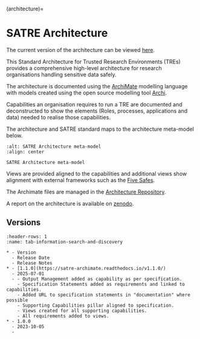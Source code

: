 (architecture)=

# SATRE Architecture

The current version of the architecture can be viewed [here](https://satre-archimate.readthedocs.io/en/latest/?view=id-4349bc52159b48e9b785e9809a876c03).

This Standard Architecture for Trusted Research Environments (TREs) provides a comprehensive high-level architecture for research organisations handling sensitive data safely.

The architecture is documented using the [ArchiMate](https://pubs.opengroup.org/architecture/archimate3-doc/) modelling language with models created using the open source modelling tool [Archi](https://www.archimatetool.com/).

Capabilities an organisation requires to run a TRE are documented and deconstructed to show the elements (Roles, processes, applications and data) needed to realise those capabilities.

The architecture and SATRE standard maps to the architecture meta-model below.

```{figure} ../images/architecture-metamodel.jpg
:alt: SATRE Architecture meta-model
:align: center

SATRE Architecture meta-model
```

Views are provided aligned to the capabilities and additional views show alignment with external frameworks such as the [Five Safes](https://ukdataservice.ac.uk/help/secure-lab/what-is-the-five-safes-framework/).

The Archimate files are managed in the [Architecture Repository](https://github.com/sa-tre/satre-archimate).

A report on the architecture is available on [zenodo](https://zenodo.org/records/10053383).

## Versions

```{list-table}
:header-rows: 1
:name: tab-information-search-and-discovery

* - Version
  - Release Date
  - Release Notes
* - [1.1.0](https://satre-archimate.readthedocs.io/v1.1.0/)
  - 2025-07-01
  - - Output Management added as capability as per specification.
    - Specification Statements added as requirements and linked to capabilities.
    - Added URL to specification statements in "documentation" where possible
    - Supporting Capabilities pillar aligned to specification.
    - Views created for all supporting capabilities.
    - All requirements added to views.
* - 1.0.0
  - 2023-10-05
  -
```
